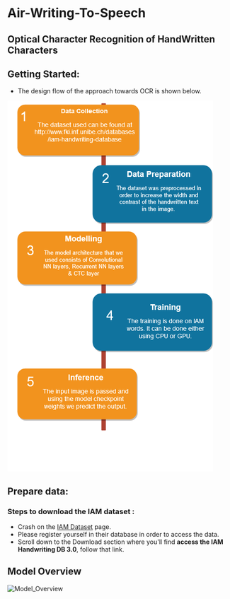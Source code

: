 # Air-Writing-To-Speech
## Optical Character Recognition of HandWritten Characters

## Getting Started:
- The design flow of the approach towards OCR is shown below.

![OCR_FLOW](https://github.com/developers-cosmos/Air-Writing-To-Speech/blob/feature_ocr/readme_data/ocr_flow.png)
## Prepare data:
### Steps to download the IAM dataset :
- Crash on the [IAM Dataset](http://www.fki.inf.unibe.ch/databases/iam-handwriting-database) page.
- Please register yourself in their database in order to access the data.
- Scroll down to the Download section where you'll find **access the IAM Handwriting DB 3.0**, follow that link. 


## Model Overview

![Model_Overview](https://github.com/developers-cosmos/Air-Writing-To-Speech/blob/feature_ocr/nn_overview.png)